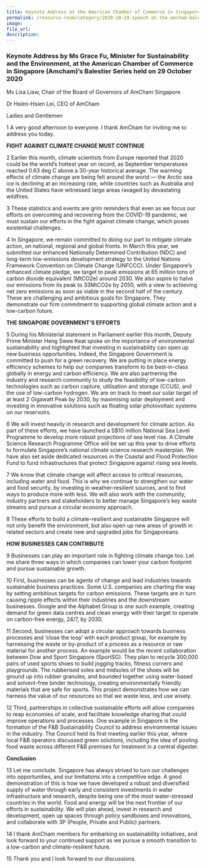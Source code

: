 ```yaml
---  
title: Keynote Address at the American Chamber of Commerce in Singapore (Amcham)'s Balestier Series by Ms Grace Fu, Minister for Sustainability and the Environment  
permalink: /resource-room/category/2020-10-29-speech-at-the-amcham-balestier-series/  
image:  
file_url:  
description:  
---  
```


### Keynote Address by Ms Grace Fu, Minister for Sustainability and the Environment, at the American Chamber of Commerce in Singapore (Amcham)’s Balestier Series held on 29 October 2020  

Ms Lisa Liaw, Chair of the Board of Governors of AmCham Singapore  

Dr Hsien-Hsien Lei, CEO of AmCham  

Ladies and Gentlemen  

1       A very good afternoon to everyone. I thank AmCham for inviting me to address you today.  

**FIGHT AGAINST CLIMATE CHANGE MUST CONTINUE**  

2       Earlier this month, climate scientists from Europe reported that 2020 could be the world’s hottest year on record, as September temperatures reached 0.63 deg C above a 30-year historical average. The warming effects of climate change are being felt around the world — the Arctic sea ice is declining at an increasing rate, while countries such as Australia and the United States have witnessed large areas ravaged by devastating wildfires.  

3       These statistics and events are grim reminders that even as we focus our efforts on overcoming and recovering from the COVID-19 pandemic, we must sustain our efforts in the fight against climate change, which poses existential challenges.  

4       In Singapore, we remain committed to doing our part to mitigate climate action, on national, regional and global fronts. In March this year, we submitted our enhanced Nationally Determined Contribution (NDC) and long-term low-emissions development strategy to the United Nations Framework Convention on Climate Change (UNFCCC). Under Singapore’s enhanced climate pledge, we target to peak emissions at 65 million tons of carbon dioxide equivalent (MtCO2e) around 2030. We also aspire to halve our emissions from its peak to 33MtCO2e by 2050, with a view to achieving net zero emissions as soon as viable in the second half of the century. These are challenging and ambitious goals for Singapore. They demonstrate our firm commitment to supporting global climate action and a low-carbon future.  

**THE SINGAPORE GOVERNMENT’S EFFORTS**  

5       During his Ministerial statement in Parliament earlier this month, Deputy Prime Minister Heng Swee Keat spoke on the importance of environmental sustainability and highlighted that investing in sustainability can open up new business opportunities. Indeed, the Singapore Government is committed to push for a green recovery. We are putting in place energy efficiency schemes to help our companies transform to be best-in-class globally in energy and carbon efficiency. We are also partnering the industry and research community to study the feasibility of low-carbon technologies such as carbon capture, utilisation and storage (CCUS), and the use of low-carbon hydrogen. We are on track to meet our solar target of at least 2 Gigawatt Peak by 2030, by maximising solar deployment and investing in innovative solutions such as floating solar photovoltaic systems on our reservoirs.  

6       We will invest heavily in research and development for climate action. As part of these efforts, we have launched a S$10 million National Sea Level Programme to develop more robust projections of sea level rise. A Climate Science Research Programme Office will be set up this year to drive efforts to formulate Singapore’s national climate science research masterplan. We have also set aside dedicated resources in the Coastal and Flood Protection Fund to fund infrastructures that protect Singapore against rising sea levels.  

7       We know that climate change will affect access to critical resources, including water and food. This is why we continue to strengthen our water and food security, by investing in weather-resilient sources, and to find ways to produce more with less. We will also work with the community, industry partners and stakeholders to better manage Singapore’s key waste streams and pursue a circular economy approach.  

8       These efforts to build a climate-resilient and sustainable Singapore will not only benefit the environment, but also open up new areas of growth in related sectors and create new and upgraded jobs for Singaporeans.  

**HOW BUSINESSES CAN CONTRIBUTE**  

9       Businesses can play an important role in fighting climate change too.  Let me share three ways in which companies can lower your carbon footprint and pursue sustainable growth.  

10     First, businesses can be agents of change and lead industries towards sustainable business practices. Some U.S. companies are charting the way by setting ambitious targets for carbon emissions. These targets are in turn causing ripple effects within their industries and the downstream businesses. Google and the Alphabet Group is one such example, creating demand for green data centres and clean energy with their target to operate on carbon-free energy, 24/7, by 2030.  

11     Second, businesses can adopt a circular approach towards business processes and ‘close the loop’ with each product group, for example by harnessing the waste or by-product of a process as a resource or raw material for another process. An example would be the recent collaboration between Dow and Sport Singapore (SportSG). They plan to recycle 300,000 pairs of used sports shoes to build jogging tracks, fitness corners and playgrounds. The rubberised soles and midsoles of the shoes will be ground up into rubber granules, and bounded together using water-based and solvent-free binder technology, creating environmentally friendly materials that are safe for sports. This project demonstrates how we can harness the value of our resources so that we waste less, and use wisely.  

12     Third, partnerships in collective sustainable efforts will allow companies to reap economies of scale, and facilitate knowledge sharing that could improve operations and processes. One example in Singapore is the formation of the F&B Sustainability Council to address environmental issues in the industry. The Council held its first meeting earlier this year, where local F&B operators discussed green solutions, including the idea of pooling food waste across different F&B premises for treatment in a central digester.  

**Conclusion**  

13     Let me conclude. Singapore has always strived to turn our challenges into opportunities, and our limitations into a competitive edge. A good demonstration of this is how we have developed a robust and diversified supply of water through early and consistent investments in water infrastructure and research, despite being one of the most water-stressed countries in the world. Food and energy will be the next frontier of our efforts in sustainability. We will plan ahead, invest in research and development, open up spaces through policy sandboxes and innovations, and collaborate with 3P (People, Private and Public) partners.  

14     I thank AmCham members for embarking on sustainability initiatives, and look forward to your continued support as we pursue a smooth transition to a low-carbon and climate-resilient future.  

15	Thank you and I look forward to our discussions.  
